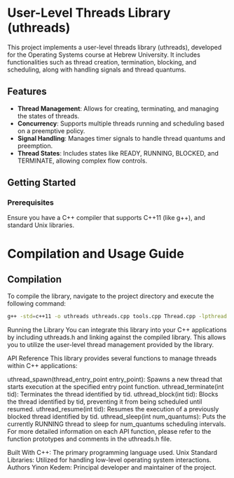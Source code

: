 # User-Level Threads Library (uthreads)

This project implements a user-level threads library (uthreads), developed for the Operating Systems course at Hebrew University. It includes functionalities such as thread creation, termination, blocking, and scheduling, along with handling signals and thread quantums.

## Features

- **Thread Management**: Allows for creating, terminating, and managing the states of threads.
- **Concurrency**: Supports multiple threads running and scheduling based on a preemptive policy.
- **Signal Handling**: Manages timer signals to handle thread quantums and preemption.
- **Thread States**: Includes states like READY, RUNNING, BLOCKED, and TERMINATE, allowing complex flow controls.

## Getting Started

### Prerequisites
Ensure you have a C++ compiler that supports C++11 (like g++), and standard Unix libraries.

# Compilation and Usage Guide

## Compilation
To compile the library, navigate to the project directory and execute the following command:
```bash
g++ -std=c++11 -o uthreads uthreads.cpp tools.cpp Thread.cpp -lpthread
```


Running the Library
You can integrate this library into your C++ applications by including uthreads.h and linking against the compiled library. This allows you to utilize the user-level thread management provided by the library.

API Reference
This library provides several functions to manage threads within C++ applications:

uthread_spawn(thread_entry_point entry_point): Spawns a new thread that starts execution at the specified entry point function.
uthread_terminate(int tid): Terminates the thread identified by tid.
uthread_block(int tid): Blocks the thread identified by tid, preventing it from being scheduled until resumed.
uthread_resume(int tid): Resumes the execution of a previously blocked thread identified by tid.
uthread_sleep(int num_quantums): Puts the currently RUNNING thread to sleep for num_quantums scheduling intervals.
For more detailed information on each API function, please refer to the function prototypes and comments in the uthreads.h file.

Built With
C++: The primary programming language used.
Unix Standard Libraries: Utilized for handling low-level operating system interactions.
Authors
Yinon Kedem: Principal developer and maintainer of the project.
